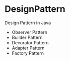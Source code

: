 # DesignPattern
Design Pattern in Java
- Observer Pattern
- Builder Pattern
- Decorator Pattern
- Adapter Pattern
- Factory Pattern
